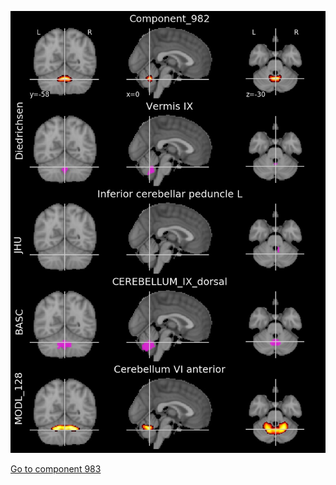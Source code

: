 


![982](preliminary/982.jpg "Component 982")

[Go to component 983](https://parietal-inria.github.io/MODL_atlas/1024/983 "Component 983")